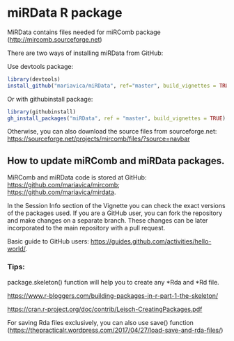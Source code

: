 # miRData R package
MiRData contains files needed for miRComb package (http://mircomb.sourceforge.net)

There are two ways of installing miRData from GitHub:

Use devtools package:
```R
library(devtools)
install_github("mariavica/miRData", ref="master", build_vignettes = TRUE)
```

Or with githubinstall package:
```R
library(githubinstall)
gh_install_packages("miRData", ref = "master", build_vignettes = TRUE)
```

Otherwise, you can also download the source files from sourceforge.net: https://sourceforge.net/projects/mircomb/files/?source=navbar


## How to update miRComb and miRData packages.

MiRComb and miRData code is stored at GitHub: https://github.com/mariavica/mircomb; https://github.com/mariavica/mirdata.

In the Session Info section of the Vignette you can check the exact versions of the packages used. If you are a GitHub user, you can fork the repository and make changes on a separate branch. These changes can be later incorporated to the main repository with a pull request.

Basic guide to GitHub users: https://guides.github.com/activities/hello-world/.


### Tips:

package.skeleton() function will help you to create any *Rda and *Rd file.

https://www.r-bloggers.com/building-packages-in-r-part-1-the-skeleton/

https://cran.r-project.org/doc/contrib/Leisch-CreatingPackages.pdf

For saving Rda files exclusively, you can also use save() function (https://thepracticalr.wordpress.com/2017/04/27/load-save-and-rda-files/)


